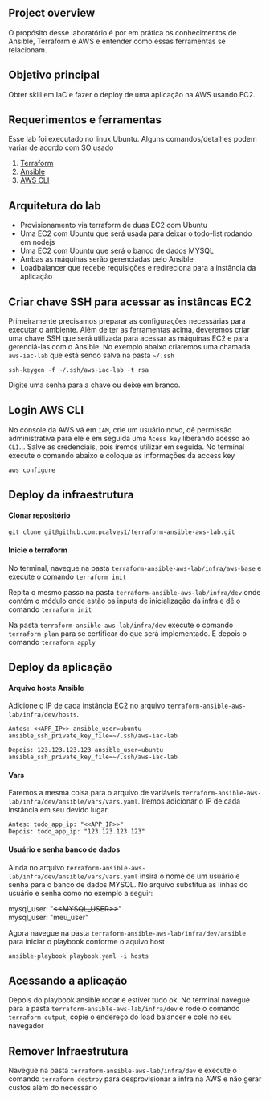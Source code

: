 ## Project overview
O propósito desse laboratório é por em prática os conhecimentos de Ansible, Terraform e AWS e entender como essas ferramentas se relacionam. 

## Objetivo principal
Obter skill em IaC e fazer o deploy de uma aplicação na AWS usando EC2.

## Requerimentos e ferramentas
Esse lab foi executado no linux Ubuntu. Alguns comandos/detalhes podem variar de acordo com SO usado
1. [Terraform](https://developer.hashicorp.com/terraform/install)
2. [Ansible](https://docs.ansible.com/ansible/latest/installation_guide/index.html)
3. [AWS CLI](https://docs.aws.amazon.com/cli/latest/userguide/getting-started-install.html)

## Arquitetura do lab
- Provisionamento via terraform de duas EC2 com Ubuntu
- Uma EC2 com Ubuntu que será usada para deixar o todo-list rodando em nodejs
- Uma EC2 com Ubuntu que será o banco de dados MYSQL
- Ambas as máquinas serão gerenciadas pelo Ansible
- Loadbalancer que recebe requisições e redireciona para a instância da aplicação


## Criar chave SSH para acessar as instâncas EC2
Primeiramente precisamos preparar as configurações necessárias para executar o ambiente. Além de ter as ferramentas acima, deveremos criar uma chave SSH que será utilizada para acessar as máquinas EC2 e para gerenciá-las com o Ansible. No exemplo abaixo criaremos uma chamada `aws-iac-lab` que está sendo salva na pasta `~/.ssh`

    ssh-keygen -f ~/.ssh/aws-iac-lab -t rsa

Digite uma senha para a chave ou deixe em branco. 



## Login AWS CLI
No console da AWS vá em `IAM`, crie um usuário novo, dê permissão administrativa para ele e em seguida uma `Acess key` liberando acesso ao `CLI`... Salve as credenciais, pois iremos utilizar em seguida. No terminal execute o comando abaixo e coloque as informações da access key

    aws configure

## Deploy da infraestrutura
#### Clonar repositório

    git clone git@github.com:pcalves1/terraform-ansible-aws-lab.git

#### Inicie o terraform
No terminal, navegue na pasta `terraform-ansible-aws-lab/infra/aws-base` e execute o comando `terraform init`

Repita o mesmo passo na pasta `terraform-ansible-aws-lab/infra/dev` onde contém o módulo onde estão os inputs de inicialização da infra e dê o comando `terraform init`
    
Na pasta `terraform-ansible-aws-lab/infra/dev` execute o comando `terraform plan` para se certificar do que será implementado. E depois o comando `terraform apply`

## Deploy da aplicação


#### Arquivo hosts Ansible
Adicione o IP de cada instância EC2 no arquivo `terraform-ansible-aws-lab/infra/dev/hosts`.
````
Antes: <<APP_IP>> ansible_user=ubuntu ansible_ssh_private_key_file=~/.ssh/aws-iac-lab

Depois: 123.123.123.123 ansible_user=ubuntu ansible_ssh_private_key_file=~/.ssh/aws-iac-lab
````

#### Vars
Faremos a mesma coisa para o arquivo de variáveis `terraform-ansible-aws-lab/infra/dev/ansible/vars/vars.yaml`. Iremos adicionar o IP de cada instância em seu devido lugar

````
Antes: todo_app_ip: "<<APP_IP>>"
Depois: todo_app_ip: "123.123.123.123"
````

#### Usuário e senha banco de dados
Ainda no arquivo `terraform-ansible-aws-lab/infra/dev/ansible/vars/vars.yaml` insira o nome de um usuário e senha para o banco de dados MYSQL. No arquivo substitua as linhas do usuário e senha como no exemplo a seguir:

mysql_user: "~~<<MYSQL_USER>>~~" <br>
mysql_user: "meu_user"


Agora navegue na pasta `terraform-ansible-aws-lab/infra/dev/ansible` para iniciar o playbook conforme o aquivo host

    ansible-playbook playbook.yaml -i hosts


## Acessando a aplicação
Depois do playbook ansible rodar e estiver tudo ok. No terminal navegue para a pasta `terraform-ansible-aws-lab/infra/dev` e rode o comando `terraform output`, copie o endereço do load balancer e cole no seu navegador 

## Remover Infraestrutura
Navegue na pasta `terraform-ansible-aws-lab/infra/dev` e execute o comando `terraform destroy` para desprovisionar a infra na AWS e não gerar custos além do necessário

